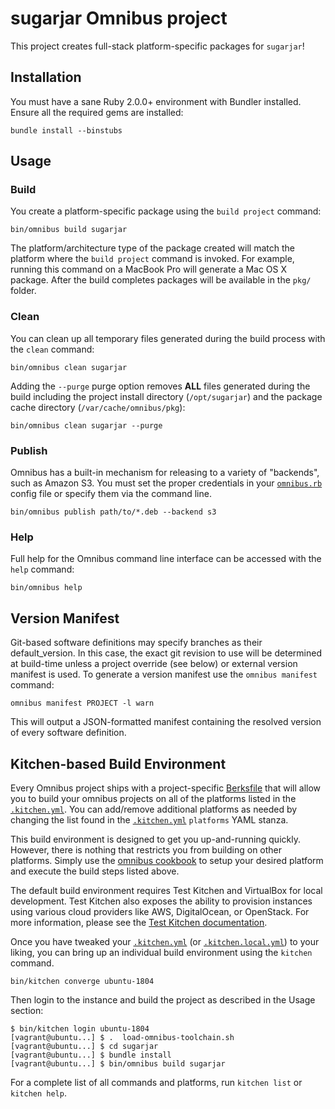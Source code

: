 # sugarjar Omnibus project

This project creates full-stack platform-specific packages for
`sugarjar`!

## Installation

You must have a sane Ruby 2.0.0+ environment with Bundler installed. Ensure all
the required gems are installed:

```shell
bundle install --binstubs
```

## Usage

### Build

You create a platform-specific package using the `build project` command:

```shell
bin/omnibus build sugarjar
```

The platform/architecture type of the package created will match the platform
where the `build project` command is invoked. For example, running this command
on a MacBook Pro will generate a Mac OS X package. After the build completes
packages will be available in the `pkg/` folder.

### Clean

You can clean up all temporary files generated during the build process with
the `clean` command:

```shell
bin/omnibus clean sugarjar
```

Adding the `--purge` purge option removes __ALL__ files generated during the
build including the project install directory (`/opt/sugarjar`) and
the package cache directory (`/var/cache/omnibus/pkg`):

```shell
bin/omnibus clean sugarjar --purge
```

### Publish

Omnibus has a built-in mechanism for releasing to a variety of "backends", such
as Amazon S3. You must set the proper credentials in your
[`omnibus.rb`](omnibus.rb) config file or specify them via the command line.

```shell
bin/omnibus publish path/to/*.deb --backend s3
```

### Help

Full help for the Omnibus command line interface can be accessed with the
`help` command:

```shell
bin/omnibus help
```

## Version Manifest

Git-based software definitions may specify branches as their
default_version. In this case, the exact git revision to use will be
determined at build-time unless a project override (see below) or
external version manifest is used.  To generate a version manifest use
the `omnibus manifest` command:

```shell
omnibus manifest PROJECT -l warn
```

This will output a JSON-formatted manifest containing the resolved
version of every software definition.

## Kitchen-based Build Environment

Every Omnibus project ships with a project-specific
[Berksfile](https://docs.chef.io/berkshelf.html) that will allow you to build
your omnibus projects on all of the platforms listed in the
[`.kitchen.yml`](.kitchen.yml). You can add/remove additional platforms as
needed by changing the list found in the [`.kitchen.yml`](.kitchen.yml)
`platforms` YAML stanza.

This build environment is designed to get you up-and-running quickly. However,
there is nothing that restricts you from building on other platforms. Simply
use the [omnibus cookbook](https://github.com/chef-cookbooks/omnibus) to setup
your desired platform and execute the build steps listed above.

The default build environment requires Test Kitchen and VirtualBox for local
development. Test Kitchen also exposes the ability to provision instances using
various cloud providers like AWS, DigitalOcean, or OpenStack. For more
information, please see the [Test Kitchen documentation](https://kitchen.ci/).

Once you have tweaked your [`.kitchen.yml`](.kitchen.yml) (or
[`.kitchen.local.yml`](.kitchen.local.yml)) to your liking, you can bring up an
individual build environment using the `kitchen` command.

```shell
bin/kitchen converge ubuntu-1804
```

Then login to the instance and build the project as described in the Usage
section:

```shell
$ bin/kitchen login ubuntu-1804
[vagrant@ubuntu...] $ .  load-omnibus-toolchain.sh
[vagrant@ubuntu...] $ cd sugarjar
[vagrant@ubuntu...] $ bundle install
[vagrant@ubuntu...] $ bin/omnibus build sugarjar
```

For a complete list of all commands and platforms, run `kitchen list` or
`kitchen help`.
